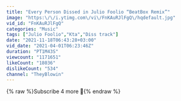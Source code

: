 ```yaml
---
title: "Every Person Dissed in Julio Foolio “BeatBox Remix”"
image: "https:\/\/i.ytimg.com\/vi\/FnKAuRJlFgQ\/hqdefault.jpg"
vid_id: "FnKAuRJlFgQ"
categories: "Music"
tags: ["Julio Foolio","Kta","Diss track"]
date: "2021-11-18T06:43:28+03:00"
vid_date: "2021-04-01T06:23:46Z"
duration: "PT1M43S"
viewcount: "1171651"
likeCount: "18036"
dislikeCount: "534"
channel: "TheyBlowin"
---
```

{% raw %}Subscribe 4 more 💯{% endraw %}
